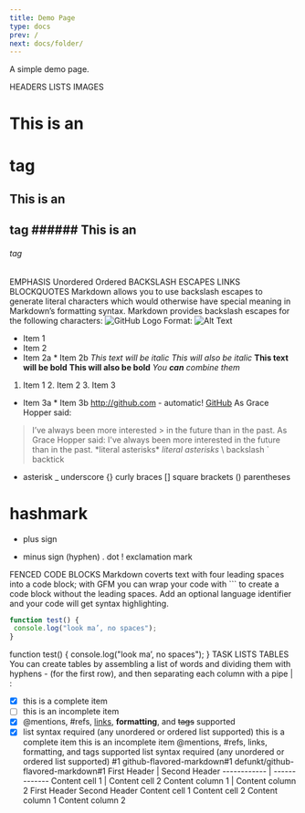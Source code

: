 ```yaml
---
title: Demo Page
type: docs
prev: /
next: docs/folder/
---
```


A simple demo page.

HEADERS LISTS IMAGES
  # This is an <h1> tag
## This is an <h2> tag ###### This is an <h6> tag
EMPHASIS
Unordered
Ordered
BACKSLASH ESCAPES
LINKS
BLOCKQUOTES
Markdown allows you to use backslash escapes to generate literal characters which would otherwise have special meaning in Markdown’s formatting syntax.
Markdown provides backslash escapes for the following characters:
![GitHub Logo](/images/logo.png) Format: ![Alt Text](url)
 * Item 1
* Item 2
* Item 2a * Item 2b
   *This text will be italic* _This will also be italic_
**This text will be bold** __This will also be bold__
*You **can** combine them*
1. Item 1 2. Item 2 3. Item 3
* Item 3a * Item 3b
http://github.com - automatic! [GitHub](http://github.com)
As Grace Hopper said:
> I’ve always been more interested > in the future than in the past.
As Grace Hopper said:
I've always been more interested in the future than in the past.
\*literal asterisks\*
*literal asterisks*
\ backslash
` backtick
* asterisk
_ underscore
{} curly braces
[] square brackets
() parentheses
# hashmark
+ plus sign
- minus sign (hyphen) . dot
! exclamation mark
  
 
                                                                                                
FENCED CODE BLOCKS
Markdown coverts text with four leading spaces into a code block; with GFM you can wrap your code with ``` to create a code block without the leading spaces. Add an optional language identifier and your code will get syntax highlighting.
```javascript
function test() {
 console.log("look ma’, no spaces");
}
```
 function test() {
console.log("look ma’, no spaces"); }
TASK LISTS
TABLES
You can create tables by assembling a list of words and dividing them with hyphens - (for the first row), and then separating each column with a pipe | :
- [x] this is a complete item
- [ ] this is an incomplete item
- [x] @mentions, #refs, [links](), **formatting**, and <del>tags</del> supported
- [x] list syntax required (any unordered or ordered list supported)
this is a complete item this is an incomplete item
@mentions, #refs, links, formatting, and tags supported
list syntax required (any unordered or ordered list supported)
 #1
github-flavored-markdown#1
defunkt/github-flavored-markdown#1
First Header | Second Header
------------ | -------------
Content cell 1 | Content cell 2
Content column 1 | Content column 2
First Header
Second Header
Content cell 1
Content cell 2
Content column 1
Content column 2